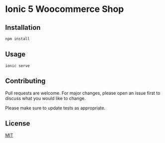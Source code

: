 # Ionic 5 Woocommerce Shop
## Installation



```bash
npm install 
```

## Usage

```cd ionic5-woocommerce
ionic serve
```

## Contributing
Pull requests are welcome. For major changes, please open an issue first to discuss what you would like to change.

Please make sure to update tests as appropriate.

## License
[MIT](https://choosealicense.com/licenses/mit/)
